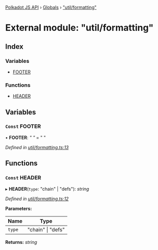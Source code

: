 [Polkadot JS API](../README.md) › [Globals](../globals.md) › ["util/formatting"](_util_formatting_.md)

# External module: "util/formatting"

## Index

### Variables

* [FOOTER](_util_formatting_.md#const-footer)

### Functions

* [HEADER](_util_formatting_.md#const-header)

## Variables

### `Const` FOOTER

• **FOOTER**: *"
"* = "
"

*Defined in [util/formatting.ts:13](https://github.com/polkadot-js/api/blob/4e756704e/packages/typegen/src/util/formatting.ts#L13)*

## Functions

### `Const` HEADER

▸ **HEADER**(`type`: "chain" | "defs"): *string*

*Defined in [util/formatting.ts:12](https://github.com/polkadot-js/api/blob/4e756704e/packages/typegen/src/util/formatting.ts#L12)*

**Parameters:**

Name | Type |
------ | ------ |
`type` | "chain" &#124; "defs" |

**Returns:** *string*
